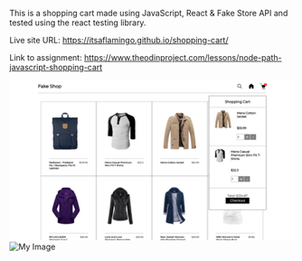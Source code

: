 
This is a shopping cart made using JavaScript, React & Fake Store API and tested using the react testing library. 

Live site URL: https://itsaflamingo.github.io/shopping-cart/

Link to assignment: https://www.theodinproject.com/lessons/node-path-javascript-shopping-cart

![My Image](./src/images/README1.png)
![My Image](./src/imgages/README2.png)





